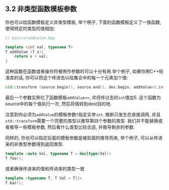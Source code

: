 ## 3.2 非类型函数模板参数

你也可以给函数模板定义非类型模板, 举个例子, 下面的函数模板定义了一族函数, 使得特定的类型的值相加:

```cpp
// basics/addvalue.hpp

template <int val, typename T>
T addValue (T x){
    return x + val;
}
```

这种函数在函数或者操作符被用作参数时可以十分有用.举个例子, 如果你用C++标准库的话, 你可以把这个传进去以给集合中的每一个元素加个值:

```cpp
std::transform (source.begin(), source.end(), des.begin, addValue<5,int>);
```

最后一个参数实例化了函数模板`addValue<>`, 并将传过去的`int`值加5. 这个函数为source中的每个值执行一次, 然后将值转到dest目的地.

注意到你必须为`addValue`的模板参数`T`指定实参`int`. 推断只发生在直接调用, 并且`std::transform`需要一个完整的类型以推导第四个参数的类型. 我们并不能替换或者推导一些模板参数, 然后看什么类型比较合适, 并推导剩余的参数.

同样的, 你也可以指定后面的模板参数是被前面的推导而来, 举个例子, 可以从传进来的非类型参数得到返回类型.

```cpp
template <auto Val, typename T = decltype(Val)>
T foo();
```

或者确保传进来的值和传进来的类型一致

```cpp
template <typename T, T Val = T{}>
T bar();
```

